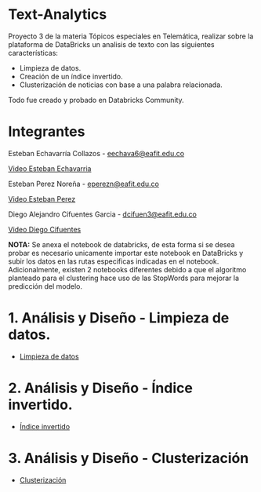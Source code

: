 # Text-Analytics
Proyecto 3 de la materia Tópicos especiales en Telemática, realizar sobre la plataforma de DataBricks un analisis de texto con las siguientes características:
  - Limpieza de datos.
  - Creación de un índice invertido.
  - Clusterización de noticias con base a una palabra relacionada. 
  
 Todo fue creado y probado en Databricks Community.
 
# Integrantes
  Esteban Echavarría Collazos - eechava6@eafit.edu.co <br> 
  
  [Video Esteban Echavarria](https://www.youtube.com/watch?v=bN_1jhnl_3Q&feature=youtu.be "Video Esteban Echavarria") <br>
 
  Esteban Perez Noreña - eperezn@eafit.edu.co <br> 
  
  [Video Esteban Perez](https://youtu.be/7LTsMx6kLSU "Video Esteban Perez") <br>
  
  Diego Alejandro Cifuentes Garcia - dcifuen3@eafit.edu.co
  
  [Video Diego Cifuentes](www.youtube.com "Video Diego Cifuentes") <br>
  
**NOTA:**
Se anexa el notebook de databricks, de esta forma si se desea probar es necesario unicamente importar este notebook en DataBricks y subir los datos en las rutas especificas indicadas en el notebook. 
Adicionalmente, existen 2 notebooks diferentes debido a que el algoritmo planteado para el clustering hace uso de las StopWords para mejorar la predicción del modelo.

# 1. Análisis y Diseño - Limpieza de datos.

* [Limpieza de datos](limpieza.md)

# 2. Análisis y Diseño - Índice invertido.

* [Índice invertido](indice.md)

# 3. Análisis y Diseño - Clusterización

* [Clusterización](clustering.md)

